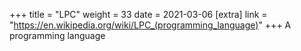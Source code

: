 +++
title = "LPC"
weight = 33
date = 2021-03-06
[extra]
link = "https://en.wikipedia.org/wiki/LPC_(programming_language)"
+++
A programming language

